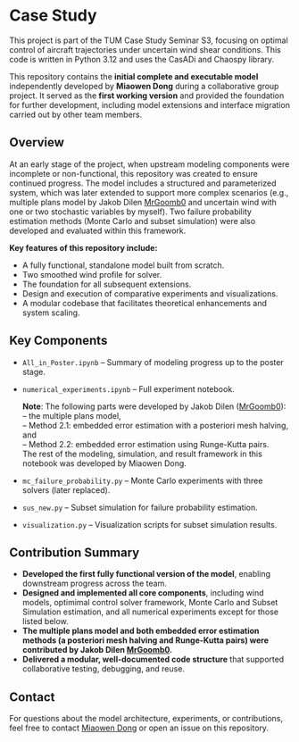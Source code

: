 # Case Study

This project is part of the TUM Case Study Seminar S3, focusing on optimal control of aircraft trajectories under uncertain wind shear conditions. This code is written in Python 3.12 and uses the CasADi and Chaospy library.

This repository contains the **initial complete and executable model** independently developed by **Miaowen Dong** during a collaborative group project. It served as the **first working version** and provided the foundation for further development, including model extensions and interface migration carried out by other team members.

## Overview

At an early stage of the project, when upstream modeling components were incomplete or non-functional, this repository was created to ensure continued progress. The model includes a structured and parameterized system, which was later extended to support more complex scenarios (e.g., multiple plans model by Jakob Dilen [MrGoomb0](https://github.com/MrGoomb0) and uncertain wind with one or two stochastic variables by myself). Two failure probability estimation methods (Monte Carlo and subset simulation) were also developed and evaluated within this framework.

**Key features of this repository include:**
- A fully functional, standalone model built from scratch.
- Two smoothed wind profile for solver.
- The foundation for all subsequent extensions.
- Design and execution of comparative experiments and visualizations.
- A modular codebase that facilitates theoretical enhancements and system scaling.

## Key Components

- `All_in_Poster.ipynb` – Summary of modeling progress up to the poster stage.
- `numerical_experiments.ipynb` – Full experiment notebook.
  
  **Note**: The following parts were developed by Jakob Dilen ([MrGoomb0](https://github.com/MrGoomb0)):  
    – the multiple plans model,  
    – Method 2.1: embedded error estimation with a posteriori mesh halving, and  
    – Method 2.2: embedded error estimation using Runge-Kutta pairs.  
  The rest of the modeling, simulation, and result framework in this notebook was developed by Miaowen Dong.
  
- `mc_failure_probability.py` – Monte Carlo experiments with three solvers (later replaced).
- `sus_new.py` – Subset simulation for failure probability estimation.
- `visualization.py` – Visualization scripts for subset simulation results.

## Contribution Summary

- **Developed the first fully functional version of the model**, enabling downstream progress across the team.
- **Designed and implemented all core components**, including wind models, optimimal control solver framework, Monte Carlo and Subset Simulation estimation, and all numerical experiments except for those listed below.
- **The multiple plans model and both embedded error estimation methods (a posteriori mesh halving and Runge-Kutta pairs) were contributed by Jakob Dilen [MrGoomb0](https://github.com/MrGoomb0).**
- **Delivered a modular, well-documented code structure** that supported collaborative testing, debugging, and reuse.


## Contact

For questions about the model architecture, experiments, or contributions, feel free to contact [Miaowen Dong](mailto:miaowen.dong@tum.de) or open an issue on this repository.
